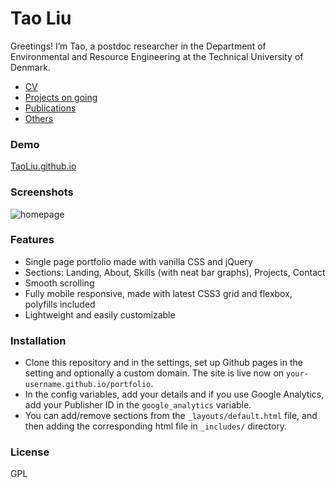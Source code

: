 # Tao Liu

Greetings! I’m Tao, a postdoc researcher in the Department of Environmental and Resource Engineering at the Technical University of Denmark. 

- [CV](#CV)
- [Projects on going](#ProjectsOnGoing)
- [Publications](#Publications)
- [Others](#others)

### Demo
[TaoLiu.github.io](https://[TaoLiu.github.io](https://orbit.dtu.dk/en/persons/tao-liu))

### Screenshots
![homepage](tmp/screenshot.jpg?raw=true "Homepage")

### Features
- Single page portfolio made with vanilla CSS and jQuery
- Sections: Landing, About, Skills (with neat bar graphs), Projects, Contact
- Smooth scrolling
- Fully mobile responsive, made with latest CSS3 grid and flexbox, polyfills included
- Lightweight and easily customizable

### Installation
- Clone this repository and in the settings, set up Github pages in the setting and optionally a custom domain. The site is live now on `your-username.github.io/portfolio`.
- In the config variables, add your details and if you use Google Analytics, add your Publisher ID in the `google_analytics` variable.
- You can add/remove sections from the `_layouts/default.html` file, and then adding the corresponding html file in `_includes/` directory.

### License
GPL
